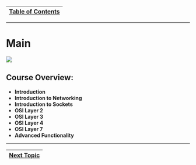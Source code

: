 |[Table of Contents](/00-Table-of-Contents.md)|
|---|

---

# Main

![](/.gitbook/assets/nightearth.jpg)

## **Course Overview:**

* **Introduction**
* **Introduction to Networking**
* **Introduction to Sockets**
* **OSI Layer 2**
* **OSI Layer 3**
* **OSI Layer 4**
* **OSI Layer 7**
* **Advanced Functionality**

---

|[Next Topic](/01-introduction/02-introduction.md)|
|---|
